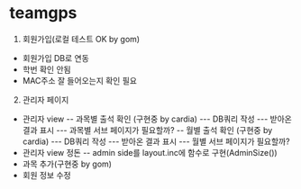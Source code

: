 # teamgps

1. 회원가입(로컬 테스트 OK by gom)
- 회원가입 DB로 연동
- 학번 확인 안됨
- MAC주소 잘 들어오는지 확인 필요
2. 관리자 페이지
- 관리자 view
-- 과목별 출석 확인 (구현중 by cardia)
--- DB쿼리 작성
--- 받아온 결과 표시
--- 과목별 서브 페이지가 필요할까?
-- 월별 출석 확인 (구현중 by cardia)
--- DB쿼리 작성
--- 받아온 결과 표시
--- 월별 서브 페이지가 필요할까?
- 관리자 view 정돈
-- admin side를 layout.inc에 함수로 구현(AdminSize())
- 과목 추가(구현중 by gom)
- 회원 정보 수정
